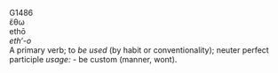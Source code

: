 <body>
  <p>G1486<br>  ἔθω  <br> ethō  <br><i>eth‘-o </i><br>A primary verb; to <i>be</i> <i>used</i> (by habit or conventionality); neuter perfect participle <i>usage:</i> - be custom (manner, wont).<br></p>
 </body>